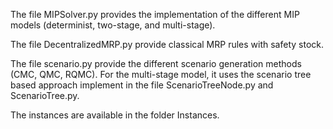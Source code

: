 The file MIPSolver.py provides the implementation of the different MIP models (determinist, two-stage, and multi-stage).

The file DecentralizedMRP.py provide classical MRP rules with safety stock.

The file scenario.py provide the different scenario generation methods (CMC, QMC, RQMC). For the multi-stage model, it uses the scenario tree based approach implement in the file ScenarioTreeNode.py and ScenarioTree.py.

The instances are available in the folder Instances.
